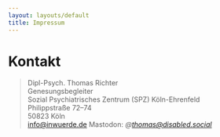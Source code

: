 ```yaml
---
layout: layouts/default
title: Impressum
---
```


# Kontakt

> Dipl-Psych. Thomas Richter<br>
> Genesungsbegleiter<br>
> Sozial Psychiatrisches Zentrum (SPZ) Köln-Ehrenfeld<br>
> Philippstraße 72–74<br>
> 50823 Köln<br>
> <info@inwuerde.de>
> Mastodon: <i>@thomas@disabled.social</i>
